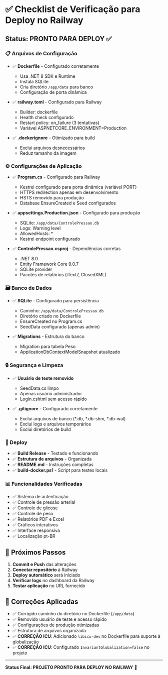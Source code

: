 # ✅ Checklist de Verificação para Deploy no Railway

## Status: PRONTO PARA DEPLOY ✅

### 📋 Arquivos de Configuração

- ✅ **Dockerfile** - Configurado corretamente
  - Usa .NET 8 SDK e Runtime
  - Instala SQLite
  - Cria diretório `/app/data` para banco
  - Configuração de porta dinâmica

- ✅ **railway.toml** - Configurado para Railway
  - Builder: dockerfile
  - Health check configurado
  - Restart policy: on_failure (3 tentativas)
  - Variável ASPNETCORE_ENVIRONMENT=Production

- ✅ **.dockerignore** - Otimizado para build
  - Exclui arquivos desnecessários
  - Reduz tamanho da imagem

### ⚙️ Configurações de Aplicação

- ✅ **Program.cs** - Configurado para Railway
  - Kestrel configurado para porta dinâmica (variável PORT)
  - HTTPS redirection apenas em desenvolvimento
  - HSTS removido para produção
  - Database EnsureCreated e Seed configurados

- ✅ **appsettings.Production.json** - Configurado para produção
  - SQLite: `/app/data/ControlePressao.db`
  - Logs: Warning level
  - AllowedHosts: *
  - Kestrel endpoint configurado

- ✅ **ControlePressao.csproj** - Dependências corretas
  - .NET 8.0
  - Entity Framework Core 9.0.7
  - SQLite provider
  - Pacotes de relatórios (iText7, ClosedXML)

### 🗃️ Banco de Dados

- ✅ **SQLite** - Configurado para persistência
  - Caminho: `/app/data/ControlePressao.db`
  - Diretório criado no Dockerfile
  - EnsureCreated no Program.cs
  - SeedData configurado (apenas admin)

- ✅ **Migrations** - Estrutura do banco
  - Migration para tabela Peso
  - ApplicationDbContextModelSnapshot atualizado

### 🔒 Segurança e Limpeza

- ✅ **Usuário de teste removido**
  - SeedData.cs limpo
  - Apenas usuário administrador
  - Login.cshtml sem acesso rápido

- ✅ **.gitignore** - Configurado corretamente
  - Exclui arquivos de banco (*.db, *.db-shm, *.db-wal)
  - Exclui logs e arquivos temporários
  - Exclui diretórios de build

### 🚀 Deploy

- ✅ **Build Release** - Testado e funcionando
- ✅ **Estrutura de arquivos** - Organizada
- ✅ **README.md** - Instruções completas
- ✅ **build-docker.ps1** - Script para testes locais

### 📊 Funcionalidades Verificadas

- ✅ Sistema de autenticação
- ✅ Controle de pressão arterial
- ✅ Controle de glicose
- ✅ Controle de peso
- ✅ Relatórios PDF e Excel
- ✅ Gráficos interativos
- ✅ Interface responsiva
- ✅ Localização pt-BR

## 🎯 Próximos Passos

1. **Commit e Push** das alterações
2. **Conectar repositório** à Railway
3. **Deploy automático** será iniciado
4. **Verificar logs** no dashboard da Railway
5. **Testar aplicação** no URL fornecido

## 🔧 Correções Aplicadas

- ✅ Corrigido caminho do diretório no Dockerfile (`/app/data`)
- ✅ Removido usuário de teste e acesso rápido
- ✅ Configurações de produção otimizadas
- ✅ Estrutura de arquivos organizada
- ✅ **CORREÇÃO ICU**: Adicionado `libicu-dev` no Dockerfile para suporte à globalização
- ✅ **CORREÇÃO ICU**: Configurado `InvariantGlobalization=false` no projeto

---

**Status Final: PROJETO PRONTO PARA DEPLOY NO RAILWAY** 🚀